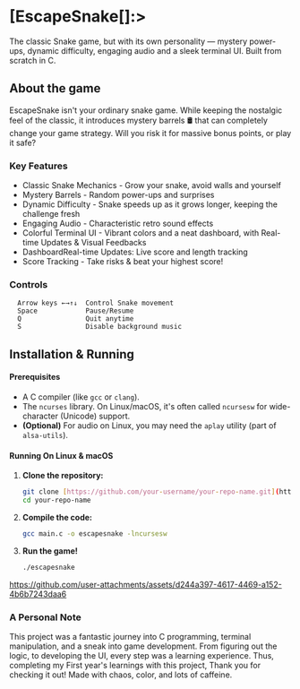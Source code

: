 # [EscapeSnake[]:>
The classic Snake game, but with its own personality — mystery power-ups, dynamic difficulty, engaging audio and a sleek terminal UI. Built from scratch in C.


## About the game
EscapeSnake isn't your ordinary snake game. While keeping the nostalgic feel of the classic, it introduces mystery barrels 🛢️ that can completely change your game strategy. Will you risk it for massive bonus points, or play it safe?

### Key Features
+ Classic Snake Mechanics - Grow your snake, avoid walls and yourself
+ Mystery Barrels - Random power-ups and surprises 
+ Dynamic Difficulty - Snake speeds up as it grows longer, keeping the challenge fresh
+ Engaging Audio - Characteristic retro sound effects
+ Colorful Terminal UI - Vibrant colors and a neat dashboard, with Real-time Updates & Visual Feedbacks
+ DashboardReal-time Updates: Live score and length tracking
+ Score Tracking - Take risks & beat your highest score!

### Controls
```
  Arrow keys ←→↑↓  Control Snake movement
  Space            Pause/Resume
  Q                Quit anytime
  S                Disable background music
```

## Installation & Running

#### Prerequisites
* A C compiler (like `gcc` or `clang`).
* The `ncurses` library. On Linux/macOS, it's often called `ncursesw` for wide-character (Unicode) support.
* **(Optional)** For audio on Linux, you may need the `aplay` utility (part of `alsa-utils`).


#### Running On Linux & macOS

1.  **Clone the repository:**
    ```bash
    git clone [https://github.com/your-username/your-repo-name.git](https://github.com/your-username/your-repo-name.git)
    cd your-repo-name
    ```
2.  **Compile the code:**
    ```bash
    gcc main.c -o escapesnake -lncursesw
    ```
3.  **Run the game!**
    ```bash
    ./escapesnake
    ```

https://github.com/user-attachments/assets/d244a397-4617-4469-a152-4b6b7243daa6
    
### A Personal Note

This project was a fantastic journey into C programming, terminal manipulation, and a sneak into game development. From figuring out the logic, to developing the UI, every step was a learning experience. Thus, completing my First year's learnings with this project, Thank you for checking it out!
Made with chaos, color, and lots of caffeine.


